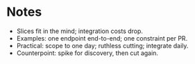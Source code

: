 
# Notes
- Slices fit in the mind; integration costs drop.
- Examples: one endpoint end-to-end; one constraint per PR.
- Practical: scope to one day; ruthless cutting; integrate daily.
- Counterpoint: spike for discovery, then cut again.

